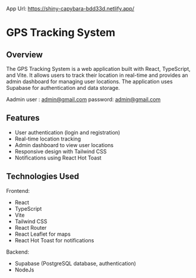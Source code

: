 App Url: https://shiny-capybara-bdd33d.netlify.app/

# GPS Tracking System #
## Overview ##
The GPS Tracking System is a web application built with React, TypeScript, and Vite. It allows users to track their location in real-time and provides an admin dashboard for managing user locations. The application uses Supabase for authentication and data storage.

Aadmin user : admin@gmail.com
password: admin@gmail.com

## Features ##
* User authentication (login and registration)
* Real-time location tracking
* Admin dashboard to view user locations
* Responsive design with Tailwind CSS
* Notifications using React Hot Toast

  
## Technologies Used ##

Frontend:
  * React
  * TypeScript
  * Vite
  * Tailwind CSS
  * React Router
  * React Leaflet for maps
  * React Hot Toast for notifications

Backend:
  * Supabase (PostgreSQL database, authentication)
  * NodeJs

